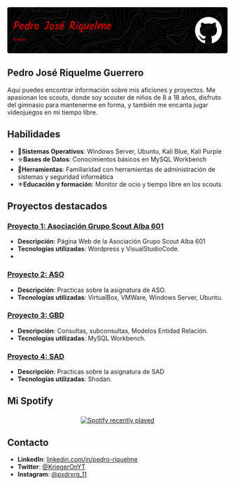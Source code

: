 <img src="img/image.png" class="banner">

## Pedro José Riquelme Guerrero
Aquí puedes encontrar información sobre mis aficiones y proyectos. Me apasionan los scouts, donde soy scouter de niños de 8 a 18 años, disfruto del gimnasio para mantenerme en forma, y también me encanta jugar videojuegos en mi tiempo libre.


## Habilidades
- 🐉**Sistemas Operativos**: Windows Server, Ubuntu, Kali Blue, Kali Purple
- ☣️**Bases de Datos**: Conocimientos básicos en MySQL Workbench
- 🔨**Herramientas**: Familiaridad con herramientas de administración de sistemas y seguridad informática
- ⚜️**Educación y formación**: Monitor de ocio y tiempo libre en los scouts
## Proyectos destacados
### [Proyecto 1: Asociación Grupo Scout Alba 601](https://github.com/IXKrieger/Grupo-Scout-Alba-601)
- **Descripción**: Página Web de la Asociación Grupo Scout Alba 601
- **Tecnologías utilizadas**: Wordpress y VisualStudioCode.
- 
### [Proyecto 2: ASO](https://github.com/IXKrieger/ASIR-ASO)
- **Descripción**: Practicas sobre la asignatura de ASO.
- **Tecnologías utilizadas**: VirtualBox, VMWare, Windows Server, Ubuntu.


### [Proyecto 3: GBD](https://github.com/IXKrieger/ASIR-GBD)
- **Descripción**: Consultas, subconsultas, Modelos Entidad Relación.
- **Tecnologías utilizadas**: MySQL Workbench.


### [Proyecto 4: SAD](https://github.com/IXKrieger/ASIR-SAD)
- **Descripción**: Practicas sobre la asignatura de SAD
- **Tecnologías utilizadas**: Shodan.
###

<h2 align="left">Mi Spotify</h2>

###

<div align="center">
  <a href="https://open.spotify.com/user/rw3a1nleavne3chiduei0fq01">
    <img src="https://spotify-recently-played-readme.vercel.app/api?user=rw3a1nleavne3chiduei0fq01&unique" alt="Spotify recently played"  />
  </a>
</div>

###


## Contacto
- **LinkedIn**: [linkedin.com/in/pedro-riquelme](https://www.linkedin.com/in/pedro-jos%C3%A9-riquelme-guerrero-a51b2a329/)
- **Twitter**: [@KriegerOnYT](https://x.com/KriegerOnYT)
- **Instagram**: [@pxdrxrg_11](https://www.instagram.com/pxdrxrg_11/)

